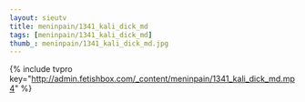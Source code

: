 ```yaml
--- 
layout: sieutv
title: meninpain/1341_kali_dick_md
tags: [meninpain/1341_kali_dick_md]
thumb_: meninpain/1341_kali_dick_md.jpg
---
```

{% include tvpro key="http://admin.fetishbox.com/_content/meninpain/1341_kali_dick_md.mp4" %} 
